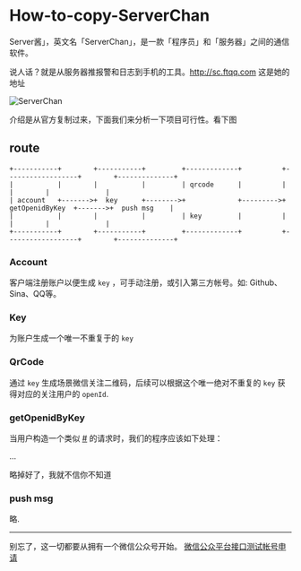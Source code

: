 # How-to-copy-ServerChan

Server酱」，英文名「ServerChan」，是一款「程序员」和「服务器」之间的通信软件。 

说人话？就是从服务器推报警和日志到手机的工具。http://sc.ftqq.com 这是她的地址

![ServerChan](http://anime-img.stor.sinaapp.com/55ec21e37e46b.gif)



介绍是从官方复制过来，下面我们来分析一下项目可行性。看下图

## route
```
+-----------+        +-----------+         +-------------+          +------------------+        +--------------+
|           |        |           |         | qrcode      |          |                  |        |              |
| account   +------->+  key      +-------->+             +--------->+  getOpenidByKey  +------->+  push msg    |
|           |        |           |         | key         |          |                  |        |              |
+-----------+        +-----------+         +-------------+          +------------------+        +--------------+

```


### Account

客户端注册账户以便生成 `key` ，可手动注册，或引入第三方帐号。如: Github、Sina、QQ等。

### Key

为账户生成一个唯一不重复于的 `key` 

### QrCode

通过 `key` 生成场景微信关注二维码，后续可以根据这个唯一绝对不重复的 `key` 获得对应的关注用户的 `openId`.

### getOpenidByKey

当用户构造一个类似 [#](https://example.com/push_msg?key=8888888888) 的请求时，我们的程序应该如下处理：

... 

略掉好了，我就不信你不知道


###  push msg

略.



---
别忘了，这一切都要从拥有一个微信公众号开始。 [微信公众平台接口测试帐号申请](http://mp.weixin.qq.com/debug/cgi-bin/sandbox?t=sandbox/login)

